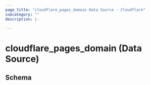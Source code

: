 ```yaml
---
page_title: "cloudflare_pages_domain Data Source - Cloudflare"
subcategory: ""
description: |-
  
---
```


# cloudflare_pages_domain (Data Source)




<!-- schema generated by tfplugindocs -->
## Schema


